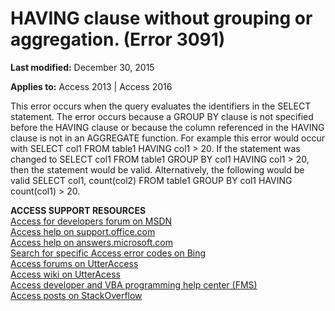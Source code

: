 
# HAVING clause <name> without grouping or aggregation. (Error 3091)

 **Last modified:** December 30, 2015

**Applies to:** Access 2013 | Access 2016

This error occurs when the query evaluates the identifiers in the SELECT statement. The error occurs because a GROUP BY clause is not specified before the HAVING clause or because the column referenced in the HAVING clause is not in an AGGREGATE function. For example this error would occur with SELECT col1 FROM table1 HAVING col1 > 20. If the statement was changed to SELECT col1 FROM table1 GROUP BY col1 HAVING col1 > 20, then the statement would be valid. Alternatively, the following would be valid SELECT col1, count(col2) FROM table1 GROUP BY col1 HAVING count(col1) > 20.

 **ACCESS SUPPORT RESOURCES**<br>
[Access for developers forum on MSDN](https://social.msdn.microsoft.com/Forums/office/en-US/home?forum=accessdev)<br>
[Access help on support.office.com](https://support.office.com/search/results?query=Access)<br>
[Access help on answers.microsoft.com](http://answers.microsoft.com/en-us/office/forum/access?page=1&;tab=question&;status=all&;auth=1)<br>
[Search for specific Access error codes on Bing](http://www.bing.com/)<br>
[Access forums on UtterAccess](http://www.utteraccess.com/forum/index.php?act=idx)<br>
[Access wiki on UtterAcess](http://www.utteraccess.com/forum/index.php?act=idx)<br>
[Access developer and VBA programming help center (FMS)](http://www.fmsinc.com/MicrosoftAccess/developer/)<br>
[Access posts on StackOverflow](http://stackoverflow.com/questions/tagged/ms-access)
